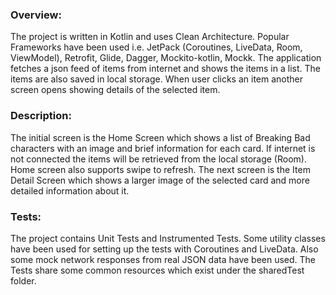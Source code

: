 ### Overview:

The project is written in Kotlin and uses Clean Architecture.
Popular Frameworks have been used i.e. JetPack (Coroutines, LiveData, Room, ViewModel), 
Retrofit, Glide, Dagger, Mockito-kotlin, Mockk.
The application fetches a json feed of items from internet and shows the items in a list.
The items are also saved in local storage. When user clicks an item another screen opens 
showing details of the selected item.

### Description:

The initial screen is the Home Screen which shows a list of Breaking Bad characters
with an image and brief information for each card. If internet is not connected the 
items will be retrieved from the local storage (Room). Home screen also supports swipe 
to refresh. The next screen is the Item Detail Screen which shows a larger image of the 
selected card and more detailed information about it. 

### Tests:

The project contains Unit Tests and Instrumented Tests. Some utility classes have been used 
for setting up the tests with Coroutines and LiveData. Also some mock network responses 
from real JSON data have been used. The Tests share some common resources which exist under 
the sharedTest folder.